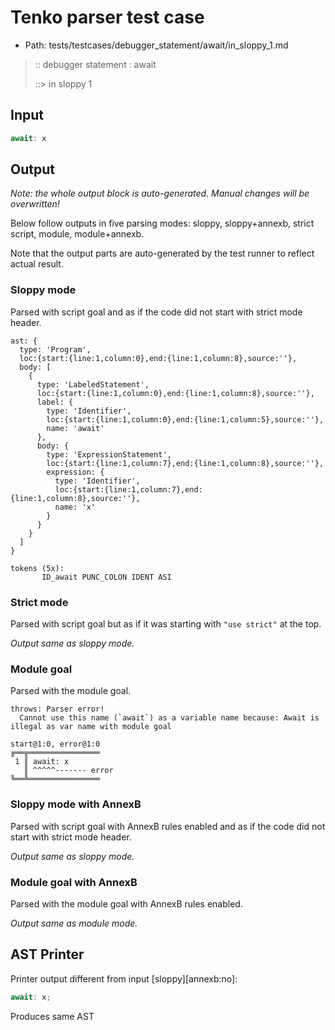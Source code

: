 # Tenko parser test case

- Path: tests/testcases/debugger_statement/await/in_sloppy_1.md

> :: debugger statement : await
>
> ::> in sloppy 1

## Input

`````js
await: x
`````

## Output

_Note: the whole output block is auto-generated. Manual changes will be overwritten!_

Below follow outputs in five parsing modes: sloppy, sloppy+annexb, strict script, module, module+annexb.

Note that the output parts are auto-generated by the test runner to reflect actual result.

### Sloppy mode

Parsed with script goal and as if the code did not start with strict mode header.

`````
ast: {
  type: 'Program',
  loc:{start:{line:1,column:0},end:{line:1,column:8},source:''},
  body: [
    {
      type: 'LabeledStatement',
      loc:{start:{line:1,column:0},end:{line:1,column:8},source:''},
      label: {
        type: 'Identifier',
        loc:{start:{line:1,column:0},end:{line:1,column:5},source:''},
        name: 'await'
      },
      body: {
        type: 'ExpressionStatement',
        loc:{start:{line:1,column:7},end:{line:1,column:8},source:''},
        expression: {
          type: 'Identifier',
          loc:{start:{line:1,column:7},end:{line:1,column:8},source:''},
          name: 'x'
        }
      }
    }
  ]
}

tokens (5x):
       ID_await PUNC_COLON IDENT ASI
`````

### Strict mode

Parsed with script goal but as if it was starting with `"use strict"` at the top.

_Output same as sloppy mode._

### Module goal

Parsed with the module goal.

`````
throws: Parser error!
  Cannot use this name (`await`) as a variable name because: Await is illegal as var name with module goal

start@1:0, error@1:0
╔══╦════════════════
 1 ║ await: x
   ║ ^^^^^------- error
╚══╩════════════════

`````

### Sloppy mode with AnnexB

Parsed with script goal with AnnexB rules enabled and as if the code did not start with strict mode header.

_Output same as sloppy mode._

### Module goal with AnnexB

Parsed with the module goal with AnnexB rules enabled.

_Output same as module mode._

## AST Printer

Printer output different from input [sloppy][annexb:no]:

````js
await: x;
````

Produces same AST
